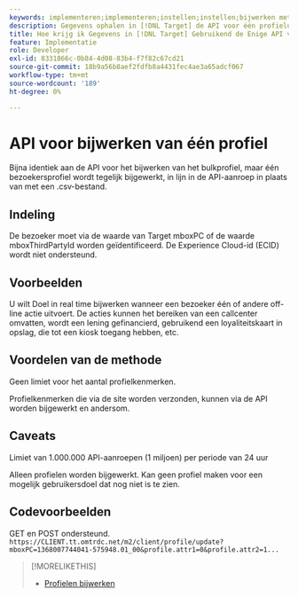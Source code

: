 ```yaml
---
keywords: implementeren;implementeren;instellen;instellen;bijwerken met één profiel
description: Gegevens ophalen in [!DNL Target] de API voor één profielupdate gebruiken.
title: Hoe krijg ik Gegevens in [!DNL Target] Gebruikend de Enige API van de Update van het Profiel?
feature: Implementatie
role: Developer
exl-id: 8331866c-0b84-4d08-83b4-f7f82c67cd21
source-git-commit: 18b9a56b8aef2fdfb8a4431fec4ae3a65adcf067
workflow-type: tm+mt
source-wordcount: '189'
ht-degree: 0%

---
```


# API voor bijwerken van één profiel

Bijna identiek aan de API voor het bijwerken van het bulkprofiel, maar één bezoekersprofiel wordt tegelijk bijgewerkt, in lijn in de API-aanroep in plaats van met een .csv-bestand.

## Indeling

De bezoeker moet via de waarde van Target mboxPC of de waarde mboxThirdPartyId worden geïdentificeerd. De Experience Cloud-id (ECID) wordt niet ondersteund.

## Voorbeelden

U wilt Doel in real time bijwerken wanneer een bezoeker één of andere off-line actie uitvoert. De acties kunnen het bereiken van een callcenter omvatten, wordt een lening gefinancierd, gebruikend een loyaliteitskaart in opslag, die tot een kiosk toegang hebben, etc.

## Voordelen van de methode

Geen limiet voor het aantal profielkenmerken.

Profielkenmerken die via de site worden verzonden, kunnen via de API worden bijgewerkt en andersom.

## Caveats

Limiet van 1.000.000 API-aanroepen (1 miljoen) per periode van 24 uur

Alleen profielen worden bijgewerkt. Kan geen profiel maken voor een mogelijk gebruikersdoel dat nog niet is te zien.

## Codevoorbeelden

GET en POST ondersteund. `https://CLIENT.tt.omtrdc.net/m2/client/profile/update?mboxPC=1368007744041-575948.01_00&profile.attr1=0&profile.attr2=1...`

>[!MORELIKETHIS]
>
>* [Profielen bijwerken](https://developers.adobetarget.com/api/#updating-profiles)

